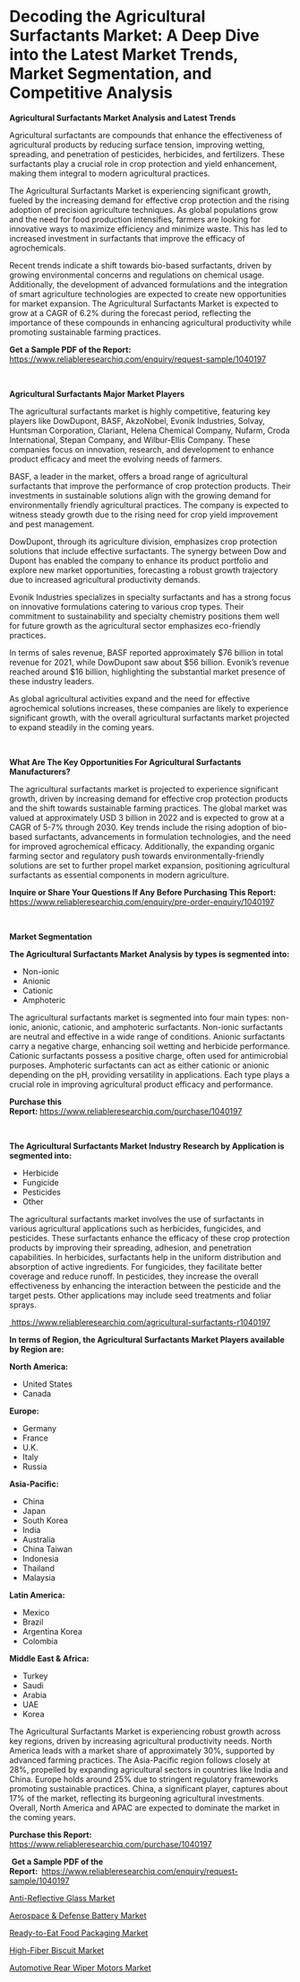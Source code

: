 <p><h1>Decoding the Agricultural Surfactants Market: A Deep Dive into the Latest Market Trends, Market Segmentation, and Competitive Analysis</h1></p><p><strong>Agricultural Surfactants Market Analysis and Latest Trends</strong></p>
<p><p>Agricultural surfactants are compounds that enhance the effectiveness of agricultural products by reducing surface tension, improving wetting, spreading, and penetration of pesticides, herbicides, and fertilizers. These surfactants play a crucial role in crop protection and yield enhancement, making them integral to modern agricultural practices.</p><p>The Agricultural Surfactants Market is experiencing significant growth, fueled by the increasing demand for effective crop protection and the rising adoption of precision agriculture techniques. As global populations grow and the need for food production intensifies, farmers are looking for innovative ways to maximize efficiency and minimize waste. This has led to increased investment in surfactants that improve the efficacy of agrochemicals.</p><p>Recent trends indicate a shift towards bio-based surfactants, driven by growing environmental concerns and regulations on chemical usage. Additionally, the development of advanced formulations and the integration of smart agriculture technologies are expected to create new opportunities for market expansion. The Agricultural Surfactants Market is expected to grow at a CAGR of 6.2% during the forecast period, reflecting the importance of these compounds in enhancing agricultural productivity while promoting sustainable farming practices.</p></p>
<p><strong>Get a Sample PDF of the Report:&nbsp;</strong> <a href="https://www.reliableresearchiq.com/enquiry/request-sample/1040197?utm_campaign=1834&utm_medium=2&utm_source=Github&utm_content=ia&utm_term=30012025&utm_id=agricultural-surfactants">https://www.reliableresearchiq.com/enquiry/request-sample/1040197</a></p>
<p>&nbsp;</p>
<p><strong>Agricultural Surfactants Major Market Players</strong></p>
<p><p>The agricultural surfactants market is highly competitive, featuring key players like DowDupont, BASF, AkzoNobel, Evonik Industries, Solvay, Huntsman Corporation, Clariant, Helena Chemical Company, Nufarm, Croda International, Stepan Company, and Wilbur-Ellis Company. These companies focus on innovation, research, and development to enhance product efficacy and meet the evolving needs of farmers.</p><p>BASF, a leader in the market, offers a broad range of agricultural surfactants that improve the performance of crop protection products. Their investments in sustainable solutions align with the growing demand for environmentally friendly agricultural practices. The company is expected to witness steady growth due to the rising need for crop yield improvement and pest management.</p><p>DowDupont, through its agriculture division, emphasizes crop protection solutions that include effective surfactants. The synergy between Dow and Dupont has enabled the company to enhance its product portfolio and explore new market opportunities, forecasting a robust growth trajectory due to increased agricultural productivity demands.</p><p>Evonik Industries specializes in specialty surfactants and has a strong focus on innovative formulations catering to various crop types. Their commitment to sustainability and specialty chemistry positions them well for future growth as the agricultural sector emphasizes eco-friendly practices.</p><p>In terms of sales revenue, BASF reported approximately $76 billion in total revenue for 2021, while DowDupont saw about $56 billion. Evonik’s revenue reached around $16 billion, highlighting the substantial market presence of these industry leaders.</p><p>As global agricultural activities expand and the need for effective agrochemical solutions increases, these companies are likely to experience significant growth, with the overall agricultural surfactants market projected to expand steadily in the coming years.</p></p>
<p>&nbsp;</p>
<p><strong>What Are The Key Opportunities For Agricultural Surfactants Manufacturers?</strong></p>
<p><p>The agricultural surfactants market is projected to experience significant growth, driven by increasing demand for effective crop protection products and the shift towards sustainable farming practices. The global market was valued at approximately USD 3 billion in 2022 and is expected to grow at a CAGR of 5-7% through 2030. Key trends include the rising adoption of bio-based surfactants, advancements in formulation technologies, and the need for improved agrochemical efficacy. Additionally, the expanding organic farming sector and regulatory push towards environmentally-friendly solutions are set to further propel market expansion, positioning agricultural surfactants as essential components in modern agriculture.</p></p>
<p><strong>Inquire or Share Your Questions If Any Before Purchasing This Report:</strong> <a href="https://www.reliableresearchiq.com/enquiry/pre-order-enquiry/1040197?utm_campaign=1834&utm_medium=2&utm_source=Github&utm_content=ia&utm_term=30012025&utm_id=agricultural-surfactants">https://www.reliableresearchiq.com/enquiry/pre-order-enquiry/1040197</a></p>
<p>&nbsp;</p>
<p><strong>Market Segmentation</strong></p>
<p><strong>The Agricultural Surfactants Market Analysis by types is segmented into:</strong></p>
<p><ul><li>Non-ionic</li><li>Anionic</li><li>Cationic</li><li>Amphoteric</li></ul></p>
<p><p>The agricultural surfactants market is segmented into four main types: non-ionic, anionic, cationic, and amphoteric surfactants. Non-ionic surfactants are neutral and effective in a wide range of conditions. Anionic surfactants carry a negative charge, enhancing soil wetting and herbicide performance. Cationic surfactants possess a positive charge, often used for antimicrobial purposes. Amphoteric surfactants can act as either cationic or anionic depending on the pH, providing versatility in applications. Each type plays a crucial role in improving agricultural product efficacy and performance.</p></p>
<p><strong>Purchase this Report:&nbsp;</strong><a href="https://www.reliableresearchiq.com/purchase/1040197?utm_campaign=1834&utm_medium=2&utm_source=Github&utm_content=ia&utm_term=30012025&utm_id=agricultural-surfactants">https://www.reliableresearchiq.com/purchase/1040197</a></p>
<p>&nbsp;</p>
<p><strong>The Agricultural Surfactants Market Industry Research by Application is segmented into:</strong></p>
<p><ul><li>Herbicide</li><li>Fungicide</li><li>Pesticides</li><li>Other</li></ul></p>
<p><p>The agricultural surfactants market involves the use of surfactants in various agricultural applications such as herbicides, fungicides, and pesticides. These surfactants enhance the efficacy of these crop protection products by improving their spreading, adhesion, and penetration capabilities. In herbicides, surfactants help in the uniform distribution and absorption of active ingredients. For fungicides, they facilitate better coverage and reduce runoff. In pesticides, they increase the overall effectiveness by enhancing the interaction between the pesticide and the target pests. Other applications may include seed treatments and foliar sprays.</p></p>
<p><a href="https://www.reliableresearchiq.com/agricultural-surfactants-r1040197?utm_campaign=1834&utm_medium=2&utm_source=Github&utm_content=ia&utm_term=30012025&utm_id=agricultural-surfactants">&nbsp;https://www.reliableresearchiq.com/agricultural-surfactants-r1040197</a></p>
<p><strong>In terms of Region, the Agricultural Surfactants Market Players available by Region are:</strong></p>
<p>
    <p> <strong> North America: </strong>
        <ul>
            <li>United States</li>
            <li>Canada</li>
        </ul>
        </p> 
    <p> <strong> Europe: </strong>
        <ul>
            <li>Germany</li>
            <li>France</li>
            <li>U.K.</li>
            <li>Italy</li>
            <li>Russia</li>
        </ul>
        </p> 
    <p> <strong> Asia-Pacific: </strong>
        <ul>
            <li>China</li>
            <li>Japan</li>
            <li>South Korea</li>
            <li>India</li>
            <li>Australia</li>
            <li>China Taiwan</li>
            <li>Indonesia</li>
            <li>Thailand</li>
            <li>Malaysia</li>
        </ul>
        </p> 
    <p> <strong> Latin America: </strong>
        <ul>
            <li>Mexico</li>
            <li>Brazil</li>
            <li>Argentina Korea</li>
            <li>Colombia</li>
        </ul>
        </p> 
    <p> <strong> Middle East & Africa: </strong>
        <ul>
            <li>Turkey</li>
            <li>Saudi</li>
            <li>Arabia</li>
            <li>UAE</li>
            <li>Korea</li>
        </ul>
    </p>
    </p>
<p><p>The Agricultural Surfactants Market is experiencing robust growth across key regions, driven by increasing agricultural productivity needs. North America leads with a market share of approximately 30%, supported by advanced farming practices. The Asia-Pacific region follows closely at 28%, propelled by expanding agricultural sectors in countries like India and China. Europe holds around 25% due to stringent regulatory frameworks promoting sustainable practices. China, a significant player, captures about 17% of the market, reflecting its burgeoning agricultural investments. Overall, North America and APAC are expected to dominate the market in the coming years.</p></p>
<p><strong>Purchase this Report: </strong><a href="https://www.reliableresearchiq.com/purchase/1040197?utm_campaign=1834&utm_medium=2&utm_source=Github&utm_content=ia&utm_term=30012025&utm_id=agricultural-surfactants">https://www.reliableresearchiq.com/purchase/1040197</a></p>
<p>&nbsp;<strong>Get a Sample PDF of the Report:&nbsp;&nbsp;</strong><a href="https://www.reliableresearchiq.com/enquiry/request-sample/1040197?utm_campaign=1834&utm_medium=2&utm_source=Github&utm_content=ia&utm_term=30012025&utm_id=agricultural-surfactants">https://www.reliableresearchiq.com/enquiry/request-sample/1040197</a></p>
<p><strong></strong></p>
<p><p><a href="https://www.linkedin.com/pulse/unlocking-potential-anti-reflective-glass-market-growth-yskwe?utm_campaign=1834&utm_medium=2&utm_source=Github&utm_content=ia&utm_term=30012025&utm_id=agricultural-surfactants">Anti-Reflective Glass Market</a></p><p><a href="https://github.com/princessbartram3/Market-Research-Report-List-1/blob/main/aerospace-defense-battery-market.md?utm_campaign=1834&utm_medium=2&utm_source=Github&utm_content=ia&utm_term=30012025&utm_id=agricultural-surfactants">Aerospace & Defense Battery Market</a></p><p><a href="https://www.linkedin.com/pulse/success-road-map-growing-ready-to-eat-food-packaging-market-1kfoe?utm_campaign=1834&utm_medium=2&utm_source=Github&utm_content=ia&utm_term=30012025&utm_id=agricultural-surfactants">Ready-to-Eat Food Packaging Market</a></p><p><a href="https://www.linkedin.com/pulse/future-high-fiber-biscuit-market-size-trends-growth-projected-v3mhc?utm_campaign=1834&utm_medium=2&utm_source=Github&utm_content=ia&utm_term=30012025&utm_id=agricultural-surfactants">High-Fiber Biscuit Market</a></p><p><a href="https://github.com/yankimber90yankim/Market-Research-Report-List-1/blob/main/automotive-rear-wiper-motors-market.md?utm_campaign=1834&utm_medium=2&utm_source=Github&utm_content=ia&utm_term=30012025&utm_id=agricultural-surfactants">Automotive Rear Wiper Motors Market</a></p></p>